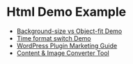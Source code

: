 Html Demo Example
=================

*   [Background-size vs Object-fit Demo](background-size-vs-object-fit-css.html)
*   [Time format switch Demo](time_format_toggle.html)
*   [WordPress Plugin Marketing Guide](wordpress-plugin-marketing-guide.html)
*   [Content & Image Converter Tool](convert_content.html)
